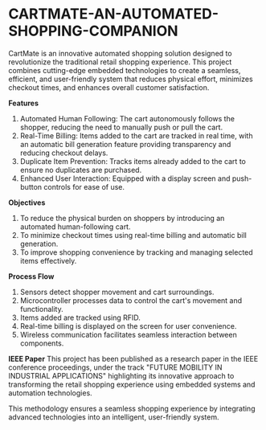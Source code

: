 # CARTMATE-AN-AUTOMATED-SHOPPING-COMPANION

CartMate is an innovative automated shopping solution designed to revolutionize the traditional retail shopping experience. This project combines cutting-edge embedded technologies to create a seamless, efficient, and user-friendly system that reduces physical effort, minimizes checkout times, and enhances overall customer satisfaction.

**Features**
1. Automated Human Following: The cart autonomously follows the shopper, reducing the need to manually push or pull the cart.
2. Real-Time Billing: Items added to the cart are tracked in real time, with an automatic bill generation feature providing transparency and reducing checkout delays.
3. Duplicate Item Prevention: Tracks items already added to the cart to ensure no duplicates are purchased.
4. Enhanced User Interaction: Equipped with a display screen and push-button controls for ease of use.

**Objectives**
1. To reduce the physical burden on shoppers by introducing an automated human-following cart.
2. To minimize checkout times using real-time billing and automatic bill generation.
3. To improve shopping convenience by tracking and managing selected items effectively.

**Process Flow**
1. Sensors detect shopper movement and cart surroundings.
2. Microcontroller processes data to control the cart's movement and functionality.
3. Items added are tracked using RFID.
4. Real-time billing is displayed on the screen for user convenience.
5. Wireless communication facilitates seamless interaction between components.

**IEEE Paper**
This project has been published as a research paper in the IEEE conference proceedings, under the track "FUTURE MOBILITY IN INDUSTRIAL APPLICATIONS" highlighting its innovative approach to transforming the retail shopping experience using embedded systems and automation technologies.

This methodology ensures a seamless shopping experience by integrating advanced technologies into an intelligent, user-friendly system.
